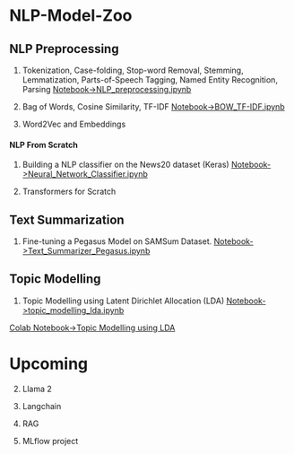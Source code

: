 # NLP-Model-Zoo


## NLP Preprocessing 
1.  Tokenization, Case-folding, Stop-word Removal, 
    Stemming, Lemmatization, Parts-of-Speech Tagging, 
    Named Entity Recognition, Parsing
    [Notebook->NLP_preprocessing.ipynb](/NLP-Model-Zoo/NLP-preprocessing/)

2. Bag of Words, Cosine Similarity, TF-IDF 
    [Notebook->BOW_TF-IDF.ipynb](/NLP-Model-Zoo/NLP-preprocessing/)

3. Word2Vec and Embeddings 


#### NLP From Scratch 


1. Building a NLP classifier on the News20 dataset (Keras)
    [Notebook->Neural_Network_Classifier.ipynb](/NLP-Model-Zoo/NLP-Classifier/)

2. Transformers for Scratch



## Text Summarization 

1. Fine-tuning a Pegasus Model on SAMSum Dataset. 
[Notebook->Text_Summarizer_Pegasus.ipynb](/NLP-Model-Zoo/Text-Summarizer/)


## Topic Modelling 
1. Topic Modelling using Latent Dirichlet Allocation (LDA)
[Notebook->topic_modelling_lda.ipynb](/NLP-Model-Zoo/Topic%20Modelling/)

[Colab Notebook->Topic Modelling using LDA](https://www.youtube.com/redirect?event=video_description&redir_token=QUFFLUhqa0w1WVpnZWRZay1RampJSjBpQ2NtVG1Ga0RmZ3xBQ3Jtc0treE02eFRoWmhXMkpDTGpRT0ZSMTNDQnAwWko3SXliWmE1M2NFQ0lsVlhXLV9obW90RnRHV1NaZmEzblZ6cThRQVA5QTFpXzJrcXJpTEZhZnlOYzZOMHZJa3owZ3RpQzZUT25oVkpHSjM2VzhFQ2ZVRQ&q=https%3A%2F%2Fcolab.research.google.com%2Fgithub%2Ffuturemojo%2Fnlp-demystified%2Fblob%2Fmain%2Fnotebooks%2Fnlpdemystified_topic_modelling_lda.ipynb&v=9mNV4AwA9QI)

# Upcoming 
2. Llama 2  

3. Langchain 

4. RAG 

5. MLflow project 


 

